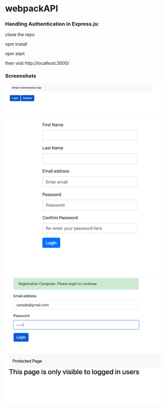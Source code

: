 # webpackAPI
### Handling Authentication in Express.js:

clone the repo 

npm install


npm start 

then visit http://localhost:3000/

### Screenshots


![image info](./screenshots/auth1.png)
![image info](./screenshots/auth2.png)
![image info](./screenshots/auth3.png)
![image info](./screenshots/auth4.png)



